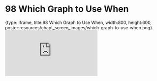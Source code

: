 # 98 Which Graph to Use When
 
{type: iframe, title:98 Which Graph to Use When, width:800, height:600, poster:resources/chapt_screen_images/which-graph-to-use-when.png}
![](https://datatrail-jhu.github.io/DataTrail_ReOrg/no_toc/which-graph-to-use-when.html)
 

 

